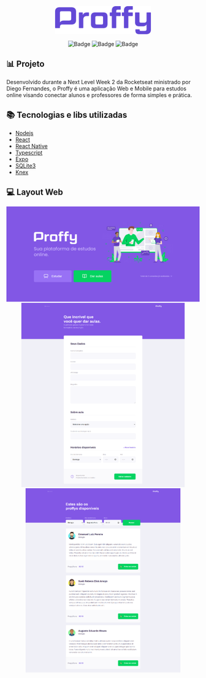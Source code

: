 <p align="center">
  <img src="https://github.com/KRochaS/NextLevelWeek2/blob/master/proffy-image.png" width="250" >
</p>

<div align="center"

   ![Badge](https://img.shields.io/static/v1?label=React&message=16.13.1&color=#8257E5&style=for-the-badge&logo=REACT)
   ![Badge](https://img.shields.io/static/v1?label=ReactNative&message=16.13.1&color=#8257E5&style=for-the-badge&logo=REACT)
   ![Badge](https://img.shields.io/static/v1?label=Nodejs&message=v12.16.1&color=#8257E5&style=for-the-badge&logo=NODE)
</div>


## :bar_chart: Projeto
Desenvolvido durante a Next Level Week 2 da Rocketseat ministrado por Diego Fernandes, o Proffy é uma aplicação Web e Mobile 
para estudos online visando conectar alunos e professores de forma simples e prática.

## :books: Tecnologias e libs utilizadas  

- [Nodejs](https://nodejs.org/en/)
- [React](https://pt-br.reactjs.org/)
- [React Native](https://reactnative.dev/)
- [Typescript](https://www.typescriptlang.org/)
- [Expo](https://expo.io/)
- [SQLite3](https://www.sqlite.org/index.html)
- [Knex](http://knexjs.org/)

## :computer: Layout Web 
<p align="center">
  <img src="https://github.com/KRochaS/NextLevelWeek2/blob/master/web/github/landing.png" width="920" >
  <img src="https://github.com/KRochaS/NextLevelWeek2/blob/master/web/github/cadastro%20proffys.png" height="480" >
  <img src="https://github.com/KRochaS/NextLevelWeek2/blob/master/web/github/proffys.png" height="480" >
</p>


